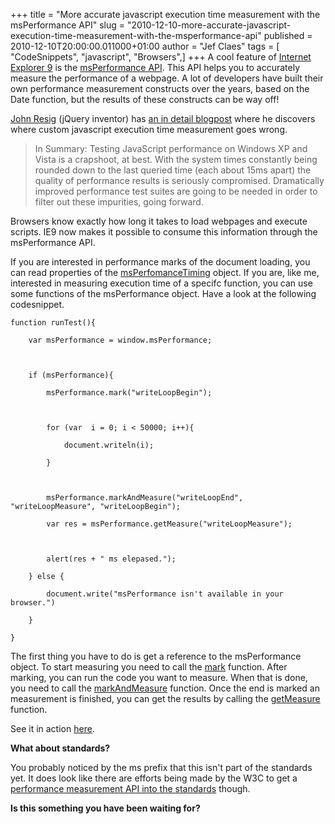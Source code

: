 +++
title = "More accurate javascript execution time measurement with the msPerformance API"
slug = "2010-12-10-more-accurate-javascript-execution-time-measurement-with-the-msperformance-api"
published = 2010-12-10T20:00:00.011000+01:00
author = "Jef Claes"
tags = [ "CodeSnippets", "javascript", "Browsers",]
+++
A cool feature of [Internet Explorer
9](http://windows.microsoft.com/ie9) is the [msPerformance
API](http://msdn.microsoft.com/en-us/library/ff975118(VS.85).aspx). This
API helps you to accurately measure the performance of a webpage. A lot
of developers have built their own performance measurement constructs
over the years, based on the Date function, but the results of these
constructs can be way off!  
  
[John Resig](http://en.wikipedia.org/wiki/John_Resig) (jQuery inventor)
has [an in detail
blogpost](http://ejohn.org/blog/accuracy-of-javascript-time/) where he
discovers where custom javascript execution time measurement goes
wrong.  

> In Summary: Testing JavaScript performance on Windows XP and Vista is
> a crapshoot, at best. With the system times constantly being rounded
> down to the last queried time (each about 15ms apart) the quality of
> performance results is seriously compromised. Dramatically improved
> performance test suites are going to be needed in order to filter out
> these impurities, going forward.

  
Browsers know exactly how long it takes to load webpages and execute
scripts. IE9 now makes it possible to consume this information through
the msPerformance API.  
  
If you are interested in performance marks of the document loading, you
can read properties of the
[msPerfomanceTiming](http://msdn.microsoft.com/en-us/library/ff975075(v=VS.85).aspx)
object. If you are, like me, interested in measuring execution time of a
specifc function, you can use some functions of the msPerformance
object. Have a look at the following codesnippet.  
  

    function runTest(){                

        var msPerformance = window.msPerformance;

        

        if (msPerformance){        

            msPerformance.mark("writeLoopBegin");

            

            for (var  i = 0; i < 50000; i++){

                document.writeln(i);

            }        

            

            msPerformance.markAndMeasure("writeLoopEnd", "writeLoopMeasure", "writeLoopBegin");        

            var res = msPerformance.getMeasure("writeLoopMeasure");

            

            alert(res + " ms elepased.");    

        } else {

            document.write("msPerformance isn't available in your browser.")

        }

    }

  
The first thing you have to do is get a reference to the msPerformance
object. To start measuring you need to call the
[mark](http://msdn.microsoft.com/en-us/library/ff975187(v=VS.85).aspx)
function. After marking, you can run the code you want to measure. When
that is done, you need to call the
[markAndMeasure](http://msdn.microsoft.com/en-us/library/ff975188(v=VS.85).aspx)
function. Once the end is marked an measurement is finished, you can get
the results by calling the
[getMeasure](http://msdn.microsoft.com/en-us/library/ff975185(v=VS.85).aspx)
function.  
  
See it in action [here](http://pastehtml.com/view/1cai752.html).  
  
**What about standards?**  
  
You probably noticed by the ms prefix that this isn't part of the
standards yet. It does look like there are efforts being made by the W3C
to get a [performance measurement API into the
standards](http://test.w3.org/webperf/specs/NavigationTiming/) though.  
  
**Is this something you have been waiting for?**
